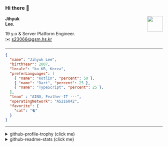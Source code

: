 ### Hi there 👋
<img src="https://github.githubassets.com/images/mona-loading-default.gif" width="50px" align="right">
</a>

**Jihyuk\
Lee.**

19 y.o & Server Platform Engineer.\
✉️ <s23066@gsm.hs.kr>

---

```json
{
  "name": "Jihyuk Lee",
  "birthYear": 2007,
  "locale": "ko-KR, Korea",
  "preferLanguages": [
    { "name": "Kotlin", "percent": 50 },
    { "name": "Dart", "percent": 25 },
    { "name": "TypeScript", "percent": 25 },
  ],
  "team" : "AING, Feather-IT ···",
  "operatingNetwork": "AS216042",
  "favorite": {
    "cat": "🐈"
  }
}
```
---
<details>
  <summary>github-profile-trophy (click me)</summary>
  
![](https://github-profile-trophy.vercel.app/?username=withJihyuk&row=1&column=8&theme=nord)
  
</details>
<details>
  <summary>github-readme-stats (click me)</summary>
  
<!--START_SECTION:waka-->
![Code Time](http://img.shields.io/badge/Code%20Time-988%20hrs%2018%20mins-blue)

![Lines of code](https://img.shields.io/badge/%EC%A0%80%EB%8A%94%20%EC%97%AC%ED%83%9C%EA%B9%8C%EC%A7%80%20-790.3%20thousand%20%EC%A4%84%EC%9D%98%20%EC%BD%94%EB%93%9C%EB%A5%BC%20%EC%9E%91%EC%84%B1%ED%96%88%EC%96%B4%EC%9A%94.-blue)

**저는 아침형 인간이에요. 🐤** 

```text
🌞 아침                     991 commits         ██████░░░░░░░░░░░░░░░░░░░   22.38 % 
🌆 낮　                     1532 commits        █████████░░░░░░░░░░░░░░░░   34.59 % 
🌃 저녁                     1559 commits        █████████░░░░░░░░░░░░░░░░   35.20 % 
🌙 밤　                     347 commits         ██░░░░░░░░░░░░░░░░░░░░░░░   07.83 % 
```


📊 **저는 이번주를 이렇게 시간을 보냈어요.** 

```text
🕑︎ Timezone: Asia/Seoul

💬 프로그래밍 언어들: 
TypeScript               3 hrs 44 mins       ██████████░░░░░░░░░░░░░░░   40.73 % 
Kotlin                   3 hrs 26 mins       █████████░░░░░░░░░░░░░░░░   37.48 % 
YAML                     51 mins             ██░░░░░░░░░░░░░░░░░░░░░░░   09.41 % 
Markdown                 38 mins             ██░░░░░░░░░░░░░░░░░░░░░░░   06.95 % 
Bash                     17 mins             █░░░░░░░░░░░░░░░░░░░░░░░░   03.11 % 

🔥 에디터들: 
VS Code                  5 hrs 35 mins       ███████████████░░░░░░░░░░   60.93 % 
IntelliJ IDEA            3 hrs 35 mins       ██████████░░░░░░░░░░░░░░░   39.07 % 

💻 운영 체제들: 
Mac                      9 hrs 11 mins       █████████████████████████   100.00 % 
```


 Last Updated on 14/10/2025 18:51:02 UTC
<!--END_SECTION:waka-->

</details>

</div>

